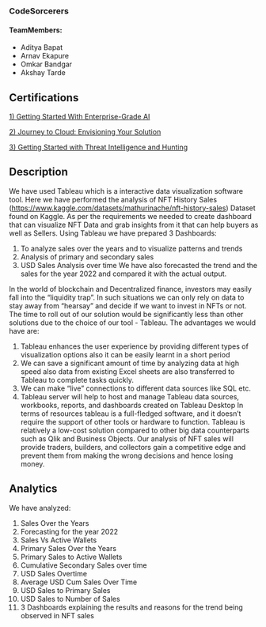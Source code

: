 ### CodeSorcerers

#### TeamMembers:

- Aditya Bapat
- Arnav Ekapure
- Omkar Bandgar
- Akshay Tarde

## Certifications

[1) Getting Started With Enterprise-Grade AI ](https://www.credly.com/badges/f172280e-ba7b-47bc-993f-ac6e4e7460b4/public_url) 

[2) Journey to Cloud: Envisioning Your Solution ](https://www.credly.com/badges/800d6d35-1dfa-4e7c-bbee-c1438cd8ab2d/public_url)

[3) Getting Started with Threat Intelligence and Hunting ](https://www.credly.com/badges/9e8c0f64-cc7f-41b2-b2c9-1bc1e5fb1522/public_url)

## Description

We have used Tableau which is a interactive data visualization software tool. Here we
have performed the analysis of NFT History Sales
(https://www.kaggle.com/datasets/mathurinache/nft-history-sales) Dataset found on
Kaggle.
As per the requirements we needed to create dashboard that can visualize NFT Data and
grab insights from it that can help buyers as well as Sellers.
Using Tableau we have prepared 3 Dashboards:

1. To analyze sales over the years and to visualize patterns and trends
2. Analysis of primary and secondary sales
3. USD Sales Analysis over time
   We have also forecasted the trend and the sales for the year 2022 and compared it with
   the actual output.

In the world of blockchain and Decentralized finance, investors may easily fall into the
“liquidity trap”. In such situations we can only rely on data to stay away from “hearsay”
and decide if we want to invest in NFTs or not.
The time to roll out of our solution would be significantly less than other solutions due to
the choice of our tool - Tableau. The advantages we would have are:

1. Tableau enhances the user experience by providing different types of visualization
   options also it can be easily learnt in a short period
2. We can save a significant amount of time by analyzing data at high speed also data
   from existing Excel sheets are also transferred to Tableau to complete tasks quickly.
3. We can make “live” connections to different data sources like SQL etc.
4. Tableau server will help to host and manage Tableau data sources, workbooks,
   reports, and dashboards created on Tableau Desktop
   In terms of resources tableau is a full-fledged software, and it doesn’t require the support of other
   tools or hardware to function.
   Tableau is relatively a low-cost solution compared to other big data counterparts such as Qlik and
   Business Objects.
   Our analysis of NFT sales will provide traders, builders, and collectors gain a competitive edge
   and prevent them from making the wrong decisions and hence losing money.

## Analytics

We have analyzed:

1. Sales Over the Years
2. Forecasting for the year 2022
3. Sales Vs Active Wallets
4. Primary Sales Over the Years
5. Primary Sales to Active Wallets
6. Cumulative Secondary Sales over time
7. USD Sales Overtime
8. Average USD Cum Sales Over Time
9. USD Sales to Primary Sales
10. USD Sales to Number of Sales
11. 3 Dashboards explaining the results and reasons for the trend being observed in NFT
    sales
